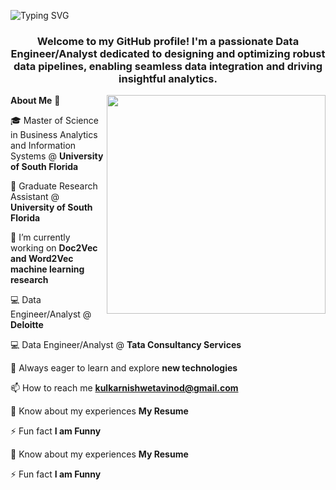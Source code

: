 ![Typing SVG](https://readme-typing-svg.herokuapp.com/?lines=Hi👋,+I'm+Shweta+Kulkarni)
 
<h3 align="center">Welcome to my GitHub profile! I'm a passionate Data Engineer/Analyst dedicated to designing and optimizing robust data pipelines, enabling seamless data integration and driving insightful analytics.</h3>
 
<img  align='right' src="https://cdnb.artstation.com/p/assets/images/images/028/991/999/original/anna-havrylyukh-.gif?1596125112" width="350px">
 
**About Me** 🚀 
 
🎓 Master of Science in Business Analytics and Information Systems @ **University of South Florida**
 
💼 Graduate Research Assistant @ **University of South Florida**
 
🔭 I’m currently working on **Doc2Vec and Word2Vec machine learning research**
 
💻 Data Engineer/Analyst @ **Deloitte**
 
💻 Data Engineer/Analyst @ **Tata Consultancy Services**
 
🌱 Always eager to learn and explore **new technologies**
 
📫 How to reach me **kulkarnishwetavinod@gmail.com**
 
📄 Know about my experiences **My Resume**
 
⚡ Fun fact **I am Funny**
 
📄 Know about my experiences **My Resume**
 
⚡ Fun fact **I am Funny**
